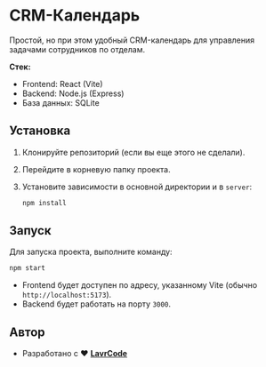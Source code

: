 # CRM-Календарь

Простой, но при этом удобный CRM-календарь для управления задачами сотрудников по отделам.

**Стек:**

*   Frontend: React (Vite)
*   Backend: Node.js (Express)
*   База данных: SQLite

## Установка

1.  Клонируйте репозиторий (если вы еще этого не сделали).
2.  Перейдите в корневую папку проекта.
3.  Установите зависимости в основной директории и в `server`:

    ```bash
    npm install
    ```

## Запуск

Для запуска проекта, выполните команду:

```bash
npm start
```

*   Frontend будет доступен по адресу, указанному Vite (обычно `http://localhost:5173`).
*   Backend будет работать на порту `3000`.

## Автор

*   Разработано с ❤️ **[LavrCode](https://lavrcode.t.me)**
